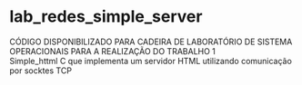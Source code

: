 # lab_redes_simple_server
CÓDIGO DISPONIBILIZADO PARA CADEIRA DE LABORATÓRIO DE SISTEMA OPERACIONAIS PARA A REALIZAÇÃO DO TRABALHO 1  
Simple_httml C que implementa um servidor HTML utilizando comunicação por socktes TCP 
